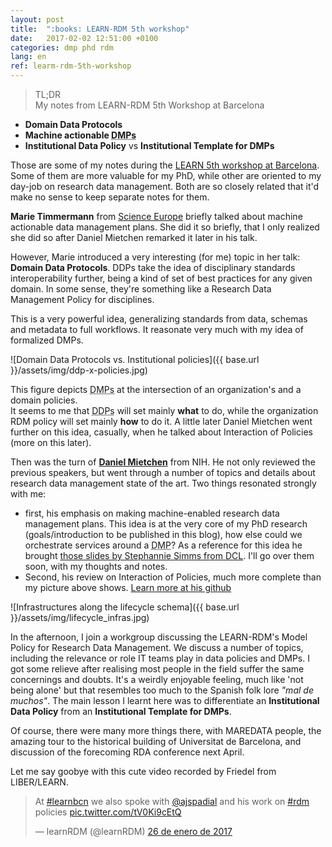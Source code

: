 ```yaml
---
layout: post
title:  ":books: LEARN-RDM 5th workshop"
date:   2017-02-02 12:51:00 +0100
categories: dmp phd rdm
lang: en
ref: learm-rdm-5th-workshop
---
```

> TL;DR  
My notes from LEARN-RDM 5th Workshop at Barcelona  
* **Domain Data Protocols**  
* **Machine actionable <abbr title="Data Management Plans">DMPs</abbr>**  
* **Institutional Data Policy** vs **Institutional Template for DMPs**

Those are some of my notes during the [LEARN 5th workshop at Barcelona](http://learn-rdm.eu/en/workshops/5th-learn-workshop/). Some of them are
 more valuable for my PhD, while other are oriented to my day-job on research
 data management. Both are so closely related that it'd make no sense to keep
 separate notes for them.

**Marie Timmermann** from [Science Europe](http://scienceeurope.org) briefly talked about
machine actionable data management plans. She did it so briefly, that I only realized
she did so after Daniel Mietchen remarked it later in his talk.

However, Marie introduced a very interesting (for me) topic in her talk: **Domain Data
Protocols**. DDPs take the idea of disciplinary standards interoperability further,
being a kind of set of best practices for any given domain. In some sense, they're
something like a Research Data Management Policy for disciplines.

This is a very powerful idea, generalizing standards from data, schemas and metadata to full
workflows. It reasonate very much with my idea of formalized DMPs.

![Domain Data Protocols vs. Institutional policies]({{ base.url }}/assets/img/ddp-x-policies.jpg)

This figure depicts <abbr title="Data Management Plans">DMPs</abbr> at the intersection of an organization's and a domain policies.  
It seems to me that <abbr title="Domain Data Policies">DDPs</abbr> will set mainly **what** to do, while the organization RDM policy will
set mainly **how** to do it. A little later Daniel Mietchen went further on this idea, casually, when
he talked about Interaction of Policies (more on this later).

Then was the turn of [**Daniel Mietchen**](http://twitter.com/EvoMRI) from NIH. He not only reviewed the previous speakers,
but went through a number of topics and details about research data management state of the art. Two things resonated strongly
with me:  
* first, his emphasis on making machine-enabled research data management plans. This idea is at the very core of my PhD research (goals/introduction to be published in this blog), how else could we
orchestrate services around a <abbr title="Data Management Plan">DMP</abbr>? As a reference for this idea he brought [those slides by Stephannie Simms from DCL](http://www.slideshare.net/StephanieSimms/making-dmps-actionable-and-public). I'll go over them soon, with my thoughts and notes.  
* Second, his review on Interaction of Policies, much more complete
than my picture above shows. [Learn more at his github](https://github.com/Daniel-Mietchen/talks/blob/master/5th-LEARN-workshop-2017.md#interactions-of-policies)

![Infrastructures along the lifecycle schema]({{ base.url }}/assets/img/lifecycle_infras.jpg)

In the afternoon, I join a workgroup discussing the LEARN-RDM's Model Policy for Research Data Management. We discuss a number of topics, including the relevance or role IT teams play in data policies and DMPs. I got some relieve after realising most people in the field suffer the same concernings and doubts. It's a weirdly enjoyable feeling, much like 'not being alone' but that resembles too much to the Spanish folk lore *"mal de muchos"*. The main lesson I learnt here was to differentiate an **Institutional Data Policy** from an **Institutional Template for DMPs**.

Of course, there were many more things there, with MAREDATA people, the amazing tour to the historical building of Universitat de Barcelona, and discussion of the forecoming RDA conference next April.

Let me say goobye with this cute video recorded by Friedel from LIBER/LEARN.
<blockquote class="twitter-video" data-lang="es"><p lang="en" dir="ltr">At <a href="https://twitter.com/hashtag/learnbcn?src=hash">#learnbcn</a> we also spoke with <a href="https://twitter.com/ajspadial">@ajspadial</a> and his work on <a href="https://twitter.com/hashtag/rdm?src=hash">#rdm</a> policies <a href="https://t.co/tV0Ki9cEtQ">pic.twitter.com/tV0Ki9cEtQ</a></p>&mdash; learnRDM (@learnRDM) <a href="https://twitter.com/learnRDM/status/824620687017017344">26 de enero de 2017</a></blockquote>
<script async src="//platform.twitter.com/widgets.js" charset="utf-8"></script>
